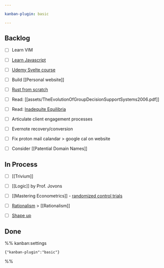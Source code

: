 ```yaml
---

kanban-plugin: basic

---
```


## Backlog

- [ ] Learn VIM
- [ ] [Learn Javascript](https://learnjavascript.online/?utm_source=learnprogramming.online)
- [ ] [Udemy Svelte course](https://www.udemy.com/course/sveltejs-the-complete-guide/learn/practice/1112372/introduction#overview)
- [ ] Build [[Personal website]]
- [ ] [Rust from scratch](https://www.educative.io/courses/learn-rust-from-scratch/39ErMZ60rGM)
- [ ] Read: [[assets/TheEvolutionOfGroupDecisionSupportSystems2006.pdf]]
- [ ] Read: [Inadequite Equilibria](https://equilibriabook.com/inadequacy-and-modesty/)
- [ ] Articulate client engagement processes
- [ ] Evernote recovery/conversion
- [ ] Fix proton mail calandar > google cal on website
- [ ] Consider [[Patential Domain Names]]


## In Process

- [ ] [[Trivium]]
- [ ] [[Logic]] by Prof. Jovons
- [ ] [[Mastering Econometrics]] - [randomized control trials](https://mru.org/courses/mastering-econometrics/how-read-economics-research-papers-randomized-controlled-trials-rcts)
- [ ] [Rationalism](http://www.hpmor.com/chapter/29) > [[Rationalism]]
- [ ] [Shape up](https://basecamp.com/shapeup/1.2-chapter-03)


## Done





%% kanban:settings
```
{"kanban-plugin":"basic"}
```
%%
